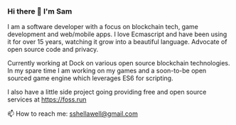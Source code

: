 ### Hi there 👋 I'm Sam

I am a software developer with a focus on blockchain tech, game development and web/mobile apps. I love Ecmascript and have been using it for over 15 years, watching it grow into a beautiful language. Advocate of open source code and privacy.

Currently working at Dock on various open source blockchain technologies. In my spare time I am working on my games and a soon-to-be open sourced game engine which leverages ES6 for scripting.

I also have a little side project going providing free and open source services at https://foss.run

📫 How to reach me: sshellawell@gmail.com

<!--
**SamHellawell/SamHellawell** is a ✨ _special_ ✨ repository because its `README.md` (this file) appears on your GitHub profile.

Here are some ideas to get you started:

- 🔭 I’m currently working on ...
- 🌱 I’m currently learning ...
- 👯 I’m looking to collaborate on ...
- 🤔 I’m looking for help with ...
- 💬 Ask me about ...
- 📫 How to reach me: ...
- 😄 Pronouns: ...
- ⚡ Fun fact: ...
-->
